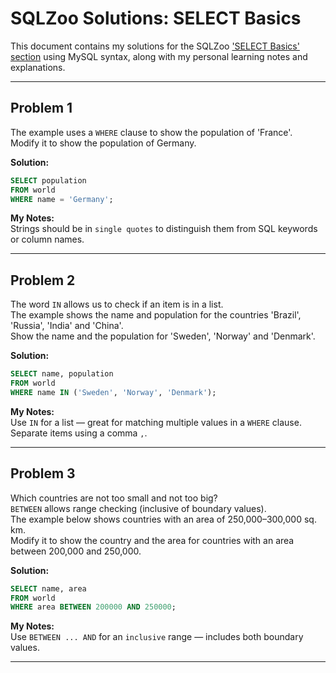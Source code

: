 # SQLZoo Solutions: SELECT Basics

This document contains my solutions for the SQLZoo ['SELECT Basics' section](https://sqlzoo.net/wiki/SELECT_basics) using MySQL syntax, along with my personal learning notes and explanations.

---

## Problem 1
The example uses a `WHERE` clause to show the population of 'France'.  
Modify it to show the population of Germany.

**Solution:**

```sql
SELECT population 
FROM world
WHERE name = 'Germany';
```

**My Notes:**  
Strings should be in `single quotes` to distinguish them from SQL keywords or column names.

---

## Problem 2
The word `IN` allows us to check if an item is in a list.  
The example shows the name and population for the countries 'Brazil', 'Russia', 'India' and 'China'.  
Show the name and the population for 'Sweden', 'Norway' and 'Denmark'.

**Solution:**

```sql
SELECT name, population 
FROM world
WHERE name IN ('Sweden', 'Norway', 'Denmark');
```

**My Notes:**  
Use `IN` for a list — great for matching multiple values in a `WHERE` clause.  
Separate items using a comma `,`.

---

## Problem 3
Which countries are not too small and not too big?  
`BETWEEN` allows range checking (inclusive of boundary values).  
The example below shows countries with an area of 250,000–300,000 sq. km.  
Modify it to show the country and the area for countries with an area between 200,000 and 250,000.

**Solution:**

```sql
SELECT name, area 
FROM world
WHERE area BETWEEN 200000 AND 250000;
```

**My Notes:**  
Use `BETWEEN ... AND` for an `inclusive` range — includes both boundary values.

---
